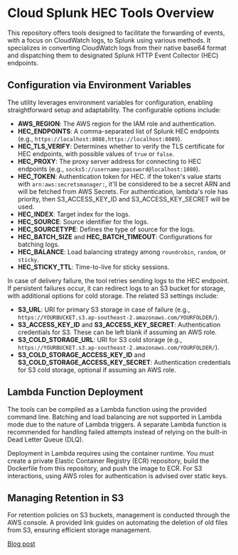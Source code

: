# Cloud Splunk HEC Tools Overview

This repository offers tools designed to facilitate the forwarding of events, with a focus on CloudWatch logs, to Splunk using various methods. It specializes in converting CloudWatch logs from their native base64 format and dispatching them to designated Splunk HTTP Event Collector (HEC) endpoints.

## Configuration via Environment Variables

The utility leverages environment variables for configuration, enabling straightforward setup and adaptability. The configurable options include:

- **AWS_REGION**: The AWS region for the IAM role and authentication.
- **HEC_ENDPOINTS**: A comma-separated list of Splunk HEC endpoints (e.g., `https://localhost:8088,https://localhost:8089`).
- **HEC_TLS_VERIFY**: Determines whether to verify the TLS certificate for HEC endpoints, with possible values of `true` or `false`.
- **HEC_PROXY**: The proxy server address for connecting to HEC endpoints (e.g., `socks5://username:password@localhost:1080`).
- **HEC_TOKEN**: Authentication token for HEC. if the token's value starts with `arn:aws:secretsmanager:`, it'll be considered to be a secret ARN and will be fetched from AWS Secrets. For authentication, lambda's role has priority, then S3_ACCESS_KEY_ID and S3_ACCESS_KEY_SECRET will be used. 
- **HEC_INDEX**: Target index for the logs.
- **HEC_SOURCE**: Source identifier for the logs.
- **HEC_SOURCETYPE**: Defines the type of source for the logs.
- **HEC_BATCH_SIZE** and **HEC_BATCH_TIMEOUT**: Configurations for batching logs.
- **HEC_BALANCE**: Load balancing strategy among `roundrobin`, `random`, or `sticky`.
- **HEC_STICKY_TTL**: Time-to-live for sticky sessions.

In case of delivery failure, the tool retries sending logs to the HEC endpoint. If persistent failures occur, it can redirect logs to an S3 bucket for storage, with additional options for cold storage. The related S3 settings include:

- **S3_URL**: URI for primary S3 storage in case of failure (e.g., `https://YOURBUCKET.s3.ap-southeast-2.amazonaws.com/YOURFOLDER/`).
- **S3_ACCESS_KEY_ID** and **S3_ACCESS_KEY_SECRET**: Authentication credentials for S3. These can be left blank if assuming an AWS role.
- **S3_COLD_STORAGE_URL**: URI for S3 cold storage (e.g., `https://YOURBUCKET.s3.ap-southeast-2.amazonaws.com/YOURFOLDER/`).
- **S3_COLD_STORAGE_ACCESS_KEY_ID** and **S3_COLD_STORAGE_ACCESS_KEY_SECRET**: Authentication credentials for S3 cold storage, optional if assuming an AWS role.

## Lambda Function Deployment

The tools can be compiled as a Lambda function using the provided command line. Batching and load balancing are not supported in Lambda mode due to the nature of Lambda triggers. A separate Lambda function is recommended for handling failed attempts instead of relying on the built-in Dead Letter Queue (DLQ).

Deployment in Lambda requires using the container runtime. You must create a private Elastic Container Registry (ECR) repository, build the Dockerfile from this repository, and push the image to ECR. For S3 interactions, using AWS roles for authentication is advised over static keys.

## Managing Retention in S3

For retention policies on S3 buckets, management is conducted through the AWS console. A provided link guides on automating the deletion of old files from S3, ensuring efficient storage management.

[Blog post](https://lepczynski.it/en/aws_en/automatically-delete-old-files-from-aws-s3/)
